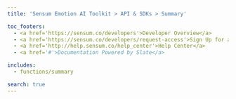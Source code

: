 ```yaml
---
title: 'Sensum Emotion AI Toolkit > API & SDKs > Summary'

toc_footers:
  - <a href='https://sensum.co/developers'>Developer Overview</a>
  - <a href='https://sensum.co/developers/request-access'>Sign Up for a Developer Key</a>
  - <a href='http://help.sensum.co/help_center'>Help Center</a>
  - <a href='#'>Documentation Powered by Slate</a>

includes:
  - functions/summary

search: true
---
```

